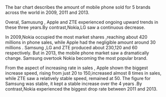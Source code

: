 The bar chart describes  the amount of mobile phone sold for 5 brands across the world in 2009, 2011 and 2013. 

Overal, Samusung , Apple and ZTE experienced ongoing upward trends in these three years.By contrast,Nokia,LG saw a continuous decrease. 

In 2009,Nokia occupied the most market shares ,reaching about 420 millions in phone sales, while Apple had the negligible amount around 30 millions . Samsung  ,LG and ZTE produced about 230,120 and 60 respectively.   But in 2013, the mobile phone market saw a dramatically change.  Samsung overtook Nokia becoming the most popular brand.

From the aspect of increasing rate in sales , Apple shown the biggest increase speed, rising from just 20 to 150,increased almost 8 times in sales, while ZTE saw a relatively stable speed,  remained at 50.  The figure for Samsung was stable, it kept a stable increase  over the 4 years .By contrast,Nokia experienced the biggest drop rate between 2011 and 2013.  

